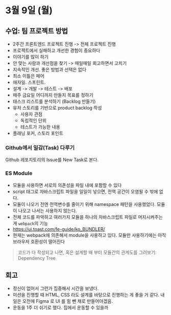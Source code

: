 # 3월 9일 (월)

## 수업: 팀 프로젝트 방법

- 2주간 프론트엔드 프로젝트 진행 -> 전체 프로젝트 진행
- 프로젝트에서 실패하고 개선한 경험이 중요하다
- 이야기를 많이 하기
- 안 맞는 사람과 개선점을 찾기 -> 매일매일 회고하면서 고치기
- 지속적인 개선. 좋은 방법과 선택은 없다
- 최소 이틀은 페어
- 애자일. 스프린트.
- 설계 -> 개발 -> 테스트 -> 배포
- 매주 금요일 어디까지 만들지 목표를 정하기
- 태스크 리스트를 분석하기 (Backlog 만들기)
- 유저 스토리를 기반으로 product backlog 작성
  - 사용자 관점
  - 독립적인 단위
  - 테스트가 가능한 내용
- 플래닝 포커, 스토리 포인트

### Github에서 일감(Task) 다루기

Github 레포지토리의 Issue를 New Task로 본다.

### ES Module

- 모듈을 사용하면 서로의 의존성을 파일 내에 포함할 수 있다
- script 태그로 자바스크립트 파일을 일일이 넣으면, 전역 공간이 오염될 수 밖에 없다.
- 모듈이 나오기 전엔 전역변수를 줄이기 위해 namespace 패턴을 사용했었다. 모듈이 나오고 나서는 사용하지 않는다.
- 전체 코드를 파악하고 여러가지 모듈을 하나의 자바스크립트 파일로 머지시켜주는 게 `webpack`의 기능
- <https://ui.toast.com/fe-guide/ko_BUNDLER/>
- 현재는 webpack에 의존해서 module을 사용하고 있다. 모듈만 사용하기에는 아직 브라우저 호환성이 떨어진다

> 코드가 다 작성되고 나면, 혹은 설계할 때 부터 모듈간의 관계도를 그려보기: Dependency Tree

## 회고

- 정신이 없어서 그런가 집중해서 시간을 보냈다.
- 미션을 진행할 때 HTML, CSS 라도 설계를 바탕으로 진행하는 게 좋을 거 같다. 내일은 오전에 Figma 로 UI 를 힘 뺀 채로 만들어야겠음.
- 운동을 1주 더 쉬기로 했다. 집에서 운동할 수 있을까
